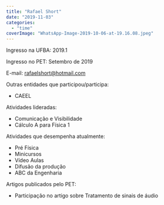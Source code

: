 ```yaml
---
title: "Rafael Short"
date: "2019-11-03"
categories: 
  - "time"
coverImage: "WhatsApp-Image-2019-10-06-at-19.16.08.jpeg"
---
```


Ingresso na UFBA: 2019.1

Ingresso no PET: Setembro de 2019

E-mail: [rafaelshort@hotmail.com](mailto:rafaelshort@hotmail.com)

Outras entidades que participou/participa:

- CAEEL

Atividades lideradas:

- Comunicação e Visibilidade
- Cálculo A para Física 1

Atividades que desempenha atualmente:

- Pré Física
- Minicursos
- Vídeo Aulas
- Difusão da produção
- ABC da Engenharia

Artigos publicados pelo PET:

- Participação no artigo sobre Tratamento de sinais de áudio
